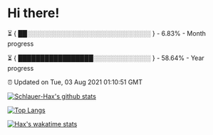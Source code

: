 # Hi there!

⏳ { ██░░░░░░░░░░░░░░░░░░░░░░░░░░░░ } - 6.83% - Month progress

⏳ { █████████████████░░░░░░░░░░░░░ } - 58.64% - Year progress

⏰ Updated on Tue, 03 Aug 2021 01:10:51 GMT


[![Schlauer-Hax's github stats](https://github-readme-stats.vercel.app/api?username=Schlauer-Hax&show_icons=true&theme=dark&count_private=true)](https://github.com/Schlauer-Hax)


[![Top Langs](https://github-readme-stats.vercel.app/api/top-langs/?username=Schlauer-Hax&layout=compact&theme=dark)](https://github.com/Schlauer-Hax?tab=repositories)


[![Hax's wakatime stats](https://github-readme-stats.vercel.app/api/wakatime?username=Hax&theme=dark)](https://wakatime.com/@Hax)

